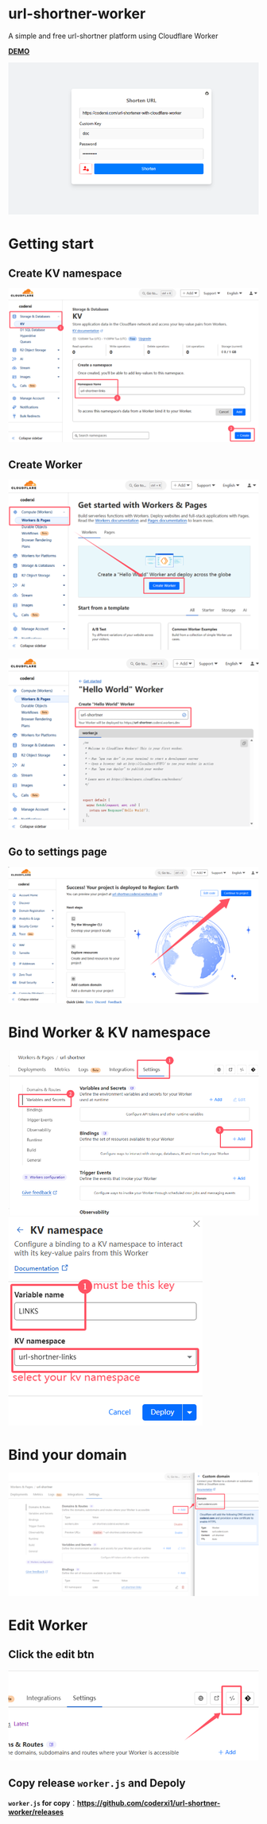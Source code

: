 # url-shortner-worker

A simple and free url-shortner platform using Cloudflare Worker

[**DEMO**](https://surl.coderxi.com)

![](./README/1.png)

# Getting start

## Create KV namespace

![](./README/create-kv-ns.png)

## Create Worker

![](./README/create-worker.png)

![](./README/create-worker-1.png)
## Go to settings page
![](./README/create-worker-2.png)

# Bind Worker & KV namespace

![](./README/worker-kv-bind.png)
![](./README/worker-kv-bind-1.png)

# Bind your domain

![](./README/worker-set-domain.png)

# Edit Worker

## Click the edit btn

![](./README/worker-script-edit.png)

## Copy release `worker.js` and Depoly

**`worker.js` for copy**：**https://github.com/coderxi1/url-shortner-worker/releases**